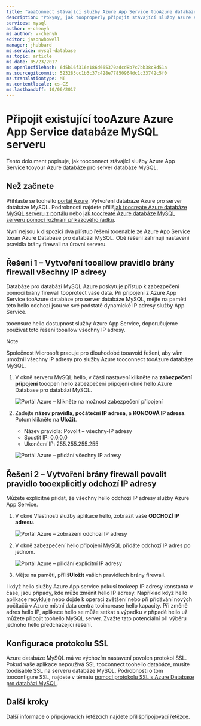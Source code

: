 ```yaml
---
title: "aaaConnect stávající služby Azure App Service tooAzure databáze pro databázi MySQL | Microsoft Docs"
description: "Pokyny, jak tooproperly připojit stávající služby Azure App Service tooAzure databáze pro databázi MySQL"
services: mysql
author: v-chenyh
ms.author: v-chenyh
editor: jasonwhowell
manager: jhubbard
ms.service: mysql-database
ms.topic: article
ms.date: 05/23/2017
ms.openlocfilehash: 6d5b16f316e186d665370adcd8b7c7bb38c8d51a
ms.sourcegitcommit: 523283cc1b3c37c428e77850964dc1c33742c5f0
ms.translationtype: MT
ms.contentlocale: cs-CZ
ms.lasthandoff: 10/06/2017
---
```

# <a name="connect-an-existing-azure-app-service-tooazure-database-for-mysql-server"></a>Připojit existující tooAzure Azure App Service databáze MySQL serveru
Tento dokument popisuje, jak tooconnect stávající služby Azure App Service tooyour Azure databáze pro server databáze MySQL.

## <a name="before-you-begin"></a>Než začnete
Přihlaste se toohello [portál Azure](https://portal.azure.com). Vytvoření databáze Azure pro server databáze MySQL. Podrobnosti najdete příliš[jak toocreate Azure databáze MySQL serveru z portálu](quickstart-create-mysql-server-database-using-azure-portal.md) nebo [jak toocreate Azure databáze MySQL serveru pomocí rozhraní příkazového řádku](quickstart-create-mysql-server-database-using-azure-cli.md).

Nyní nejsou k dispozici dva přístup řešení tooenable ze Azure App Service tooan Azure Database pro databázi MySQL. Obě řešení zahrnují nastavení pravidla brány firewall na úrovni serveru.

## <a name="solution-1---create-a-firewall-rule-tooallow-all-ips"></a>Řešení 1 – Vytvoření tooallow pravidlo brány firewall všechny IP adresy
Databáze pro databázi MySQL Azure poskytuje přístup k zabezpečení pomocí brány firewall tooprotect vaše data. Při připojení z Azure App Service tooAzure databáze pro server databáze MySQL, mějte na paměti této hello odchozí jsou ve své podstatě dynamické IP adresy služby App Service. 

tooensure hello dostupnost služby Azure App Service, doporučujeme používat toto řešení tooallow všechny IP adresy.

> [!NOTE]
> Společnost Microsoft pracuje pro dlouhodobé tooavoid řešení, aby vám umožnil všechny IP adresy pro služby Azure tooconnect tooAzure databáze MySQL.

1. V okně serveru MySQL hello, v části nastavení klikněte na **zabezpečení připojení** tooopen hello zabezpečení připojení okně hello Azure Database pro databázi MySQL.

   ![Portál Azure – klikněte na možnost zabezpečení připojení](./media/howto-manage-firewall-using-portal/1-connection-security.png)

2. Zadejte **název pravidla**, **počáteční IP adresa**, a **KONCOVÁ IP adresa**. Potom klikněte na **Uložit**.
   - Název pravidla: Povolit – všechny-IP adresy
   - Spustit IP: 0.0.0.0
   - Ukončení IP: 255.255.255.255

   ![Portál Azure – přidání všechny IP adresy](./media/howto-connect-webapp/1_2-add-all-ips.png)

## <a name="solution-2---create-a-firewall-rule-tooexplicitly-allow-outbound-ips"></a>Řešení 2 – Vytvoření brány firewall povolit pravidlo tooexplicitly odchozí IP adresy
Můžete explicitně přidat, že všechny hello odchozí IP adresy služby Azure App Service.

1. V okně Vlastnosti služby aplikace hello, zobrazit vaše **ODCHOZÍ IP adresu**.

   ![Portál Azure – zobrazení odchozí IP adresy](./media/howto-connect-webapp/2_1-outbound-ip-address.png)

2. V okně zabezpečení hello připojení MySQL přidáte odchozí IP adres po jednom.

   ![Portál Azure – přidání explicitní IP adresy](./media/howto-connect-webapp/2_2-add-explicit-ips.png)

3. Mějte na paměti, příliš**Uložit** vašich pravidlech brány firewall.

I když hello služby Azure App service pokusí tookeep IP adresy konstanta v čase, jsou případy, kde může změnit hello IP adresy. Například když hello aplikace recykluje nebo dojde k operaci zvětšení nebo při přidávání nových počítačů v Azure místní data centra tooincrease hello kapacity. Při změně adres hello IP, aplikace hello se může setkat s výpadku v případě hello už můžete připojit toohello MySQL server. Zvažte tato potenciální při výběru jednoho hello předcházející řešení.

## <a name="ssl-configuration"></a>Konfigurace protokolu SSL
Azure databáze MySQL má ve výchozím nastavení povolen protokol SSL. Pokud vaše aplikace nepoužívá SSL tooconnect toohello databáze, musíte toodisable SSL na serveru databáze MySQL. Podrobnosti o tom tooconfigure SSL, najdete v tématu [pomocí protokolu SSL s Azure Database pro databázi MySQL](howto-configure-ssl.md).

## <a name="next-steps"></a>Další kroky
Další informace o připojovacích řetězcích najdete příliš[připojovací řetězce](howto-connection-string.md).
